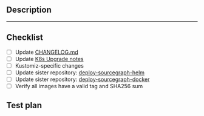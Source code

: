 ## Description

<!-- description here -->

---

## Checklist

<!--
  Kubernetes, both Kustomize and Helm, and Docker Compose MUST be kept in sync.
  You should not merge a change here without a corresponding change in the other repositories,
  unless it is specific to this deployment type. If uneeded, add link or explanation of why it is not needed here.
-->

- [ ] Update [CHANGELOG.md](https://github.com/sourcegraph/deploy-sourcegraph-k8s/blob/main/CHANGELOG.md)
- [ ] Update [K8s Upgrade notes](https://github.com/sourcegraph/sourcegraph/blob/main/doc/admin/updates/kubernetes.md)
- [ ] Kustomiz-specific changes
- [ ] Update sister repository: [deploy-sourcegraph-helm](https://github.com/sourcegraph/deploy-sourcegraph-helm)
- [ ] Update sister repository: [deploy-sourcegraph-docker](https://github.com/sourcegraph/deploy-sourcegraph-docker)
- [ ] Verify all images have a valid tag and SHA256 sum

## Test plan

<!--
  As part of SOC2/GN-104 and SOC2/GN-105 requirements, all pull requests are REQUIRED to
  provide a "test plan". A test plan is a loose explanation of what you have done or
  implemented to test this, as outlined in our Testing principles and guidelines:
  https://docs.sourcegraph.com/dev/background-information/testing_principles
  Write your test plan here after the "Test plan" header.
-->
